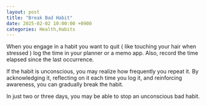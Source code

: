 ```yaml
---
layout: post
title: "Break Bad Habit"
date: 2025-02-02 10:00:00 +0900
categories: Health,Habits
---
```


When you engage in a habit you want to quit ( like touching your hair when stressed ) log the time in your planner or a memo app. Also, record the time elapsed since the last occurrence. 

If the habit is unconscious, you may realize how frequently you repeat it. By acknowledging it, reflecting on it each time you log it, and reinforcing awareness, you can gradually break the habit.

In just two or three days, you may be able to stop an unconscious bad habit.